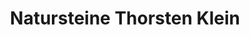---
title: "Natursteine Thorsten Klein"
url: /witten/natursteine-thorsten-klein/
shop: Baustoffe
---